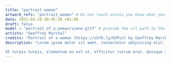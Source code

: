 ```yaml
---
title: "portrait woman"
artwork_refs: "portrait_woman" # Do not touch unless you know what you are doing
date: 2021-03-19 10:45:38 +01:00
draft: false
model : "portrait_of_a_woman/scene.gltf" # provide the url path to the model
artists: "Geoffrey Marchal"
credits: "Portrait of a woman (https://skfb.ly/6VPxJ) by Geoffrey Marchal is licensed under Creative Commons Attribution-NonCommercial (http://creativecommons.org/licenses/by-nc/4.0/)." # add credits if required
description: "Lorem ipsum dolor sit amet, consectetur adipiscing elit. Nunc ut lacus quis purus pharetra rhoncus. Donec sodales nulla condimentum nulla ultrices, eu sodales augue hendrerit. Integer at placerat nisi. Phasellus pellentesque leo vitae urna vulputate, id iaculis mi rutrum. Proin id porta arcu, quis rhoncus tortor.

Ut turpis turpis, elementum eu est ut, efficitur rutrum erat. Quisque arcu arcu, facilisis efficitur porttitor in, pulvinar at lectus. Etiam aliquam est sit amet libero laoreet feugiat. Duis porttitor diam a turpis porttitor, vel suscipit arcu tincidunt. Donec tincidunt, lorem ac imperdiet dapibus, dui augue aliquam metus, vitae viverra metus sem quis augue. Proin id hendrerit diam. Pellentesque consequat massa ante, sit amet tincidunt dui rutrum quis. "
---
```

